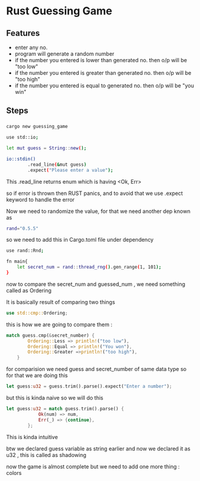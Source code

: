 # Rust Guessing Game

## Features
- enter any no.
- program will generate a random number
- if the number you entered is lower than generated no. then o/p will be "too low"
- if the number you entered is greater than generated no. then o/p will be "too high"
- if the number you entered is equal to generated no. then o/p will be "you win"

## Steps

### 

```bash
cargo new guessing_game
```

```bash
use std::io;
```

```bash
let mut guess = String::new();
```

```bash
io::stdin()
        .read_line(&mut guess)
        .expect("Please enter a value");
```

This .read_line returns enum which is having <Ok, Err>

so if error is thrown then RUST panics, and to avoid that we use .expect keyword to handle the error

Now we need to randomize the value, for that we need another dep known as 

```bash
rand="0.5.5"
```

so we need to add this in Cargo.toml file under dependency 

```bash
use rand::Rnd;

fn main{
	let secret_num = rand::thread_rng().gen_range(1, 101);
}
```

now to compare the secret_num and guessed_num , we need something called as Ordering

It is basically result of comparing two things

```rust
use std::cmp::Ordering;
```

this is how we are going to compare them :

```rust
match guess.cmp(&secret_number) {
        Ordering::Less => println!("too low"),
        Ordering::Equal => println!("You won"),
        Ordering::Greater =>println!("too high"),
    }
```

for comparision we need guess and secret_number of same data type so for that we are doing this 

```rust
let guess:u32 = guess.trim().parse().expect("Enter a number");
```

but this is kinda naive so we will do this

```rust
let guess:u32 = match guess.trim().parse() {
            Ok(num) => num,
            Err(_) => {continue},
        };
```

This is kinda intuitive 

btw we declared guess variable as string earlier and now we declared it as u32 , this is called as shadowing

now the game is almost complete but we need to add one more thing : colors
